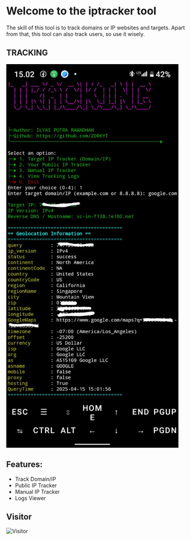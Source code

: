 # Welcome to the iptracker tool
The skill of this tool is to track domains or IP websites and targets. Apart from that, this tool can also track users, so use it wisely.

## TRACKING
![TRACKING](https://raw.githubusercontent.com/ZORKYT/iptracker/main/tracking.jpg)

## Features:
- Track Domain/IP
- Public IP Tracker
- Manual IP Tracker
- Logs Viewer

## Visitor 
![Visitor](https://profile-counter.glitch.me/iptracker/count.svg?color=red&width=7)
